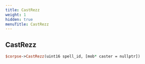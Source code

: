 ```yaml
---
title: CastRezz
weight: 1
hidden: true
menuTitle: CastRezz
---
```

## CastRezz
```perl
$corpse->CastRezz(uint16 spell_id, [mob* caster = nullptr])
```